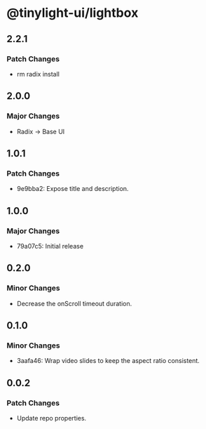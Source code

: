 # @tinylight-ui/lightbox

## 2.2.1

### Patch Changes

- rm radix install

## 2.0.0

### Major Changes

- Radix -> Base UI

## 1.0.1

### Patch Changes

- 9e9bba2: Expose title and description.

## 1.0.0

### Major Changes

- 79a07c5: Initial release

## 0.2.0

### Minor Changes

- Decrease the onScroll timeout duration.

## 0.1.0

### Minor Changes

- 3aafa46: Wrap video slides to keep the aspect ratio consistent.

## 0.0.2

### Patch Changes

- Update repo properties.
